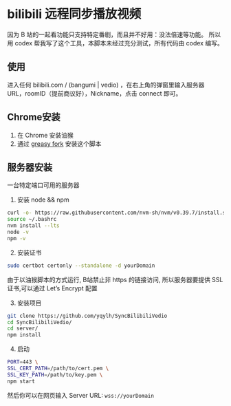 # bilibili 远程同步播放视频

因为 B 站的一起看功能只支持特定番剧，而且并不好用：没法倍速等功能。
所以用 codex 帮我写了这个工具，本脚本未经过充分测试，所有代码由 codex 编写。

## 使用

进入任何 bilibili.com / (bangumi | vedio) ，在右上角的弹窗里输入服务器 URL，roomID（提前商议好），Nickname，点击 connect 即可。

## Chrome安装

1. 在 Chrome 安装油猴
2. 通过 [greasy fork](https://greasyfork.org/zh-CN/scripts/553759-bilibili-playback-sync) 安装这个脚本

## 服务器安装

一台特定端口可用的服务器

1. 安装 node && npm

```sh
curl -o- https://raw.githubusercontent.com/nvm-sh/nvm/v0.39.7/install.sh | bash
source ~/.bashrc
nvm install --lts
node -v
npm -v
```

2. 安装证书

```sh
sudo certbot certonly --standalone -d yourDomain
```
由于以油猴脚本的方式运行, B站禁止非 https 的链接访问, 所以服务器要提供 SSL 证书,可以通过 Let’s Encrypt 配置

3. 安装项目

```sh
git clone https://github.com/yqylh/SyncBilibiliVedio
cd SyncBilibiliVedio/
cd server/
npm install
```

4. 启动

```sh
PORT=443 \
SSL_CERT_PATH=/path/to/cert.pem \
SSL_KEY_PATH=/path/to/key.pem \
npm start
```
然后你可以在网页输入 Server URL: `wss://yourDomain`
